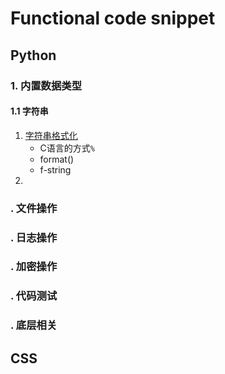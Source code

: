 # Functional code snippet

## Python

### 1. 内置数据类型

#### 1.1 字符串

1. [字符串格式化](https://github.com/Jesse3692/tools/blob/master/docs/字符串格式化.md)
   - C语言的方式`%`
   - format()
   - f-string
2. 

### . 文件操作

### . 日志操作

### . 加密操作

### . 代码测试

### . 底层相关

## CSS